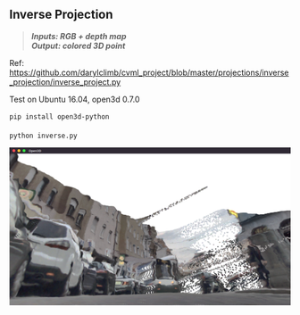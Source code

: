 ## Inverse Projection

> **_Inputs: RGB + depth map_**  
> **_Output: colored 3D point_**

Ref: https://github.com/darylclimb/cvml_project/blob/master/projections/inverse_projection/inverse_project.py



Test on Ubuntu 16.04, open3d 0.7.0

```bash
pip install open3d-python

python inverse.py
```
![](inverse_project.png)

